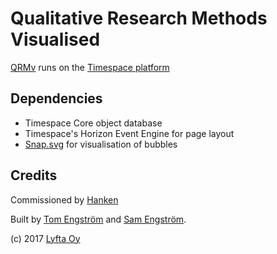 # Qualitative Research Methods Visualised

[QRMv](https://qrmv.timespace.co) runs on the [Timespace platform](https://platform.timespace.co)

## Dependencies

* Timespace Core object database
* Timespace's Horizon Event Engine for page layout
* [Snap.svg](http://snapsvg.io) for visualisation of bubbles

## Credits

Commissioned by [Hanken](https://hanken.fi)

Built by [Tom Engström](http://www.tomengstrom.com/) and [Sam Engström](http://samengstrom.com).

(c) 2017 [Lyfta Oy](https://lyfta.com)
